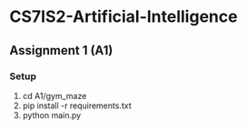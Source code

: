 # CS7IS2-Artificial-Intelligence

## Assignment 1 (A1)

### Setup

1) cd A1/gym_maze
2) pip install -r requirements.txt
3) python main.py
